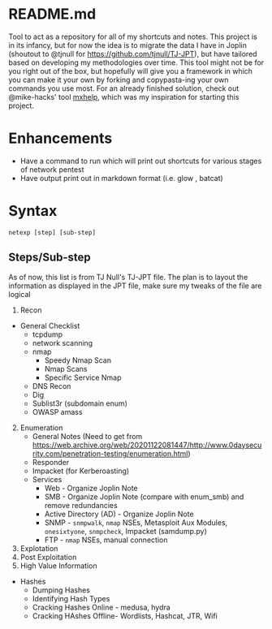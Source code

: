 # README.md
Tool to act as a repository for all of my shortcuts and notes.  This project is in its infancy, but for now the idea is to migrate the data I have in Joplin (shoutout to @tjnull for https://github.com/tjnull/TJ-JPT), but have tailored based on developing my methodologies over time.  This tool might not be for you right out of the box, but hopefully will give you a framework in which you can make it your own by forking and copypasta-ing your own commands you use most. For an already finished solution, check out @mike-hacks' tool [mxhelp](https://github.com/mikes-hacks/mxhelp), which was my inspiration for starting this project.

# Enhancements
- Have a command to run which will print out shortcuts for various stages of network pentest
- Have output print out in markdown format (i.e. glow , batcat)

# Syntax
`netexp [step] [sub-step]`

## Steps/Sub-step
As of now, this list is from TJ Null's TJ-JPT file. The plan is to layout the information as displayed in the JPT file, make sure my tweaks of the file are logical
1. Recon
- General Checklist
	- tcpdump
	- network scanning
	- nmap
		- Speedy Nmap Scan
		- Nmap Scans
		- Specific Service Nmap
	- DNS Recon
	- Dig
	- Sublist3r (subdomain enum)
	- OWASP amass
2. Enumeration
	- General Notes (Need to get from https://web.archive.org/web/20201122081447/http://www.0daysecurity.com/penetration-testing/enumeration.html)
	- Responder
	- Impacket (for Kerberoasting)
	- Services
		- Web - Organize Joplin Note
		- SMB - Organize Joplin Note (compare with enum_smb) and remove redundancies
		- Active Directory (AD) - Organize Joplin Note
		- SNMP - `snmpwalk`, `nmap` NSEs, Metasploit Aux Modules, `onesixtyone`, `snmpcheck`, Impacket (samdump.py)
		- FTP - `nmap` NSEs, manual connection
3. Explotation
4. Post Exploitation
5. High Value Information
- Hashes
	- Dumping Hashes
	- Identifying Hash Types
	- Cracking Hashes Online - medusa, hydra
	- Cracking HAshes Offline- Wordlists, Hashcat, JTR, Wifi
